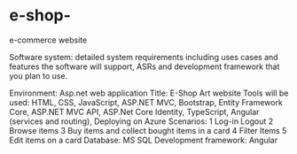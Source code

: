 # e-shop-
e-commerce website

Software system: detailed system requirements including uses cases and features the software will support, ASRs and development framework that you plan to use. 

Environment: Asp.net web application
Title: E-Shop Art website
Tools will be used: HTML, CSS, JavaScript, ASP.NET MVC, Bootstrap, Entity Framework Core, ASP.NET MVC API, ASP.Net Core Identity, TypeScript, Angular (services and routing), Deploying on Azure
Scenarios:
1 Log-in Logout
2 Browse items
3 Buy items and collect bought items in a card
4 Filter Items
5 Edit items on a card
Database: MS SQL
Development framework: Angular

